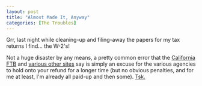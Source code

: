 ```yaml
---
layout: post
title: "Almost Made It, Anyway"
categories: [The Troubles]
---
```

Grr, last night while cleaning-up and filing-away the papers for my tax returns I find... the W-2's!

Not a huge disaster by any means, a pretty common error that the <a href="http://www.ftb.ca.gov/individuals/faq/ivr/613.html" target="linkframe">California FTB</a> and <a href="http://law.freeadvice.com/tax_law/income_tax_law/w2_tax_form.htm" target="linkframe">various other sites</a> say is simply an excuse for the various agencies to hold onto your refund for a longer time (but no obvious penalties, and for me at least, I'm already all paid-up and then some). <a href="http://eric.everydaylies.com/archives/000539.php" target="linkframe">Tsk.</a>

<!--more-->

